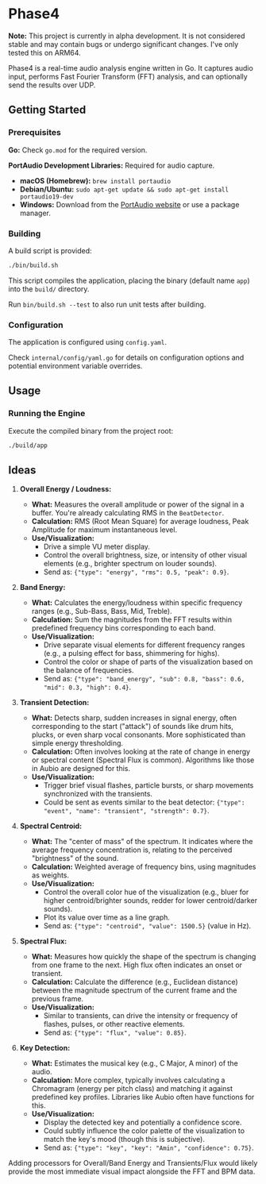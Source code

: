 # Phase4

**Note:** This project is currently in alpha development. It is not considered stable and may contain bugs or undergo significant changes. I've only tested this on ARM64.

Phase4 is a real-time audio analysis engine written in Go. It captures audio input, performs Fast Fourier Transform (FFT) analysis, and can optionally send the results over UDP.

## Getting Started

### Prerequisites

**Go:** Check `go.mod` for the required version.

**PortAudio Development Libraries:** Required for audio capture.

- **macOS (Homebrew):** `brew install portaudio`
- **Debian/Ubuntu:** `sudo apt-get update && sudo apt-get install portaudio19-dev`
- **Windows:** Download from the [PortAudio website](http://www.portaudio.com/download.html) or use a package manager.

### Building

A build script is provided:

```sh
./bin/build.sh
```

This script compiles the application, placing the binary (default name `app`) into the `build/` directory.

Run `bin/build.sh --test` to also run unit tests after building.

### Configuration

The application is configured using `config.yaml`.

Check `internal/config/yaml.go` for details on configuration options and potential environment variable overrides.

## Usage

### Running the Engine

Execute the compiled binary from the project root:

```sh
./build/app
```

## Ideas

1.  **Overall Energy / Loudness:**

    - **What:** Measures the overall amplitude or power of the signal in a buffer. You're already calculating RMS in the `BeatDetector`.
    - **Calculation:** RMS (Root Mean Square) for average loudness, Peak Amplitude for maximum instantaneous level.
    - **Use/Visualization:**
      - Drive a simple VU meter display.
      - Control the overall brightness, size, or intensity of other visual elements (e.g., brighter spectrum on louder sounds).
      - Send as: `{"type": "energy", "rms": 0.5, "peak": 0.9}`.

2.  **Band Energy:**

    - **What:** Calculates the energy/loudness within specific frequency ranges (e.g., Sub-Bass, Bass, Mid, Treble).
    - **Calculation:** Sum the magnitudes from the FFT results within predefined frequency bins corresponding to each band.
    - **Use/Visualization:**
      - Drive separate visual elements for different frequency ranges (e.g., a pulsing effect for bass, shimmering for highs).
      - Control the color or shape of parts of the visualization based on the balance of frequencies.
      - Send as: `{"type": "band_energy", "sub": 0.8, "bass": 0.6, "mid": 0.3, "high": 0.4}`.

3.  **Transient Detection:**

    - **What:** Detects sharp, sudden increases in signal energy, often corresponding to the start ("attack") of sounds like drum hits, plucks, or even sharp vocal consonants. More sophisticated than simple energy thresholding.
    - **Calculation:** Often involves looking at the rate of change in energy or spectral content (Spectral Flux is common). Algorithms like those in Aubio are designed for this.
    - **Use/Visualization:**
      - Trigger brief visual flashes, particle bursts, or sharp movements synchronized with the transients.
      - Could be sent as events similar to the beat detector: `{"type": "event", "name": "transient", "strength": 0.7}`.

4.  **Spectral Centroid:**

    - **What:** The "center of mass" of the spectrum. It indicates where the average frequency concentration is, relating to the perceived "brightness" of the sound.
    - **Calculation:** Weighted average of frequency bins, using magnitudes as weights.
    - **Use/Visualization:**
      - Control the overall color hue of the visualization (e.g., bluer for higher centroid/brighter sounds, redder for lower centroid/darker sounds).
      - Plot its value over time as a line graph.
      - Send as: `{"type": "centroid", "value": 1500.5}` (value in Hz).

5.  **Spectral Flux:**

    - **What:** Measures how quickly the shape of the spectrum is changing from one frame to the next. High flux often indicates an onset or transient.
    - **Calculation:** Calculate the difference (e.g., Euclidean distance) between the magnitude spectrum of the current frame and the previous frame.
    - **Use/Visualization:**
      - Similar to transients, can drive the intensity or frequency of flashes, pulses, or other reactive elements.
      - Send as: `{"type": "flux", "value": 0.85}`.

6.  **Key Detection:**
    - **What:** Estimates the musical key (e.g., C Major, A minor) of the audio.
    - **Calculation:** More complex, typically involves calculating a Chromagram (energy per pitch class) and matching it against predefined key profiles. Libraries like Aubio often have functions for this.
    - **Use/Visualization:**
      - Display the detected key and potentially a confidence score.
      - Could subtly influence the color palette of the visualization to match the key's mood (though this is subjective).
      - Send as: `{"type": "key", "key": "Amin", "confidence": 0.75}`.

Adding processors for Overall/Band Energy and Transients/Flux would likely provide the most immediate visual impact alongside the FFT and BPM data.
